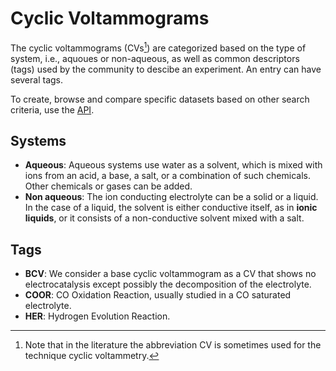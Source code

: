 # Cyclic Voltammograms

The cyclic voltammograms (CVs[^1]) are categorized based on the type of system,
i.e., aquoues or non-aqueous, as well as common descriptors (tags) used by the
community to descibe an experiment. An entry can have several tags.

To create, browse and compare specific datasets based on other search criteria,
use the [API](https://echemdb.github.io/echemdb/).

## Systems

* **Aqueous**: Aqueous systems use water as a solvent, which is mixed with ions from an acid, a base, a salt, or a combination of such chemicals.
Other chemicals or gases can be added.
* **Non aqueous**: The ion conducting electrolyte can be a solid or a liquid.
In the case of a liquid, the solvent is either conductive itself,
as in **ionic liquids**, or it consists of a non-conductive solvent mixed with a salt.

## Tags

* **BCV**: We consider a base cyclic voltammogram as a CV that shows no electrocatalysis except possibly the decomposition of the electrolyte.
* **COOR**: CO Oxidation Reaction, usually studied in a CO saturated electrolyte.
* **HER**: Hydrogen Evolution Reaction.

[^1]:
    Note that in the literature the abbreviation CV is sometimes
    used for the technique cyclic voltammetry.
